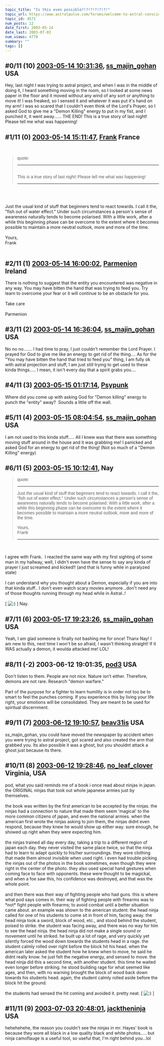 ```yaml
---
topic_title: "Is this even possible?!?!?!?!?!?!"
topic_url: https://www.astralpulse.com/forums/welcome-to-astral-consciousness!/is-this-even-possible%21%21%21%21%21%21
topic_id: 4571
num_posts: 12
date_first: 2003-05-14
date_last: 2003-07-03
num_views: 4778
summary: ""
tags: []
---
```


## \#0/11 (10) [2003-05-14 10:31:36](https://www.astralpulse.com/forums/index.php?msg=120272), [ss_majin_gohan](https://www.astralpulse.com/forums/profile/?u=1807) USA ##
<section>
Hey, last night I was trying to astral project, and when I was in the middle of doing it, I heard something moving in the room, so I looked at some news paper in the floor and it moved without any wind of any sort or anything to move it! I was freaked, so I sensed it and whatever it was put it's hand on my arm! I was so scared that I couldn't even think of the Lord's Prayer, so I asked God to give me a "Demon Killing" energy to put in my fist, and I punched it, it went away...... THE END! This is a true story of last night! Please tell me what was happening!
</section>

## \#1/11 (0) [2003-05-14 15:11:47](https://www.astralpulse.com/forums/index.php?msg=31306), [Frank](https://www.astralpulse.com/forums/profile/?u=359) France ##
<section>
<br>
<blockquote id='"quote"'>
 <font face='"Arial"' id='"quote"' size='"1"'>
  quote:
  <hr height='"1"' id='"quote"' noshade=""/>
  <br>
  This is a true story of last night! Please tell me what was happening!
  <br>
  <hr height='"1"' id='"quote"' noshade=""/>
 </font>
</blockquote>
<br>
<br>
<br>
Just the usual kind of stuff that beginners tend to react towards. I call it the, "fish out of water effect." Under such circumstances a person's sense of awareness naturally tends to become polarised. With a little work, after a while this beginning phase can be overcome to the extent where it becomes possible to maintain a more neutral outlook, more and more of the time.
<br>
<br>
Yours,
<br>
Frank
<br>
<br>
</section>

## \#2/11 (1) [2003-05-14 16:00:02](https://www.astralpulse.com/forums/index.php?msg=31312), [Parmenion](https://www.astralpulse.com/forums/profile/?u=1792) Ireland ##
<section>
There is nothing to suggest that the entity you encountered was negative in any way. You may have bitten the hand that was trying to feed you. Try learn to overcome your fear or it will continue to be an obstacle for you.
<br>
<br>
Take care
<br>
<br>
Parmenion
</section>

## \#3/11 (2) [2003-05-14 16:36:04](https://www.astralpulse.com/forums/index.php?msg=31314), [ss_majin_gohan](https://www.astralpulse.com/forums/profile/?u=1807) USA ##
<section>
No no no....... I had time to pray, I just couldn't remember the Lord Prayer. I prayed for God to give me like an energy to get rid of the thing.... As for the "You may have bitten the hand that tried to feed you" thing, I am fully ok with astral projection and stuff, I am just still trying to get used to these kinda things..... I mean, it isn't every day that a spirit grabs you....
</section>

## \#4/11 (3) [2003-05-15 01:17:14](https://www.astralpulse.com/forums/index.php?msg=31350), [Psypunk](https://www.astralpulse.com/forums/profile/?u=2190)  ##
<section>
Where did you come up with asking God for "Demon killing" energy to punch the "entity" away?  Sounds a little off the wall.
</section>

## \#5/11 (4) [2003-05-15 08:04:54](https://www.astralpulse.com/forums/index.php?msg=31365), [ss_majin_gohan](https://www.astralpulse.com/forums/profile/?u=1807) USA ##
<section>
I am not used to this kinda stuff..... All I knew was that there was something moving stuff around in the house and it was grabbing me! I panicked and asked God for an energy to get rid of the thing! (Not so much of a "Demon Killing" energy)
</section>

## \#6/11 (5) [2003-05-15 10:12:41](https://www.astralpulse.com/forums/index.php?msg=31376), Nay  ##
<section>
<blockquote id='"quote"'>
 <font face='"Arial"' id='"quote"' size='"1"'>
  quote:
  <hr height='"1"' id='"quote"' noshade=""/>
  Just the usual kind of stuff that beginners tend to react towards. I call it the, "fish out of water effect." Under such circumstances a person's sense of awareness naturally tends to become polarised. With a little work, after a while this beginning phase can be overcome to the extent where it becomes possible to maintain a more neutral outlook, more and more of the time.
  <br>
  <br>
  Yours,
  <br>
  Frank
  <hr height='"1"' id='"quote"' noshade=""/>
 </font>
</blockquote>
<br>
<br>
I agree with Frank.  I reacted the same way with my first sighting of some man in my hallway, well, I didn't even have the sense to say any kinda of prayer I just screamed and kicked!! (and that is funny while in paralyzed state)
<br>
<br>
I can understand why you thought about a Demon, especially if you are into that kinda stuff.. I don't even watch scary movies anymore...don't need any of those thoughts running through my head while in Astral..!
<br>
<br>
[
<img alt=":)" class="smiley" src="https://www.astralpulse.com/forums/Smileys/fugue/smiley.png" title="Smiley"/>
] Nay.
</section>

## \#7/11 (6) [2003-05-17 19:23:26](https://www.astralpulse.com/forums/index.php?msg=31523), [ss_majin_gohan](https://www.astralpulse.com/forums/profile/?u=1807) USA ##
<section>
Yeah, I am glad someone is finally not bashing me for once! Thanx Nay! I am new to this, next time I won't be so afraid, I wasn't thinking straight! If it WAS actually a demon, it woulda attacked me! LOL!
</section>

## \#8/11 (-2) 2003-06-12 19:01:35, [pod3](https://www.astralpulse.com/forums/profile/?u=1409) USA ##
<section>
Don't listen to them. People are not nice. Nature isn't either. Therefore, demons are not rare. Research "demon warfare."
<br>
<br>
Part of the purpose for a fighter to learn humility is in order not too be to smart to feel the punches coming. If you experience this by living your life right, your emotions will be consolidated. They are meant to be used for spiritual discernment.
</section>

## \#9/11 (7) [2003-06-12 19:10:57](https://www.astralpulse.com/forums/index.php?msg=34564), [beav31is](https://www.astralpulse.com/forums/profile/?u=2303) USA ##
<section>
ss_majin_gohan, you could have moved the newspaper by accident when you were trying to astral project, got scared and also created the arm that grabbed you. Its also possible it was a ghost, but you shouldnt attack a ghost just because its there.
</section>

## \#10/11 (8) [2003-06-12 19:28:46](https://www.astralpulse.com/forums/index.php?msg=34567), [no_leaf_clover](https://www.astralpulse.com/forums/profile/?u=1764) Virginia, USA ##
<section>
pod, what you said reminds me of a book i once read about ninjas in japan. the ORIGINAL ninjas that took out whole japanese armies just by themselves.
<br>
<br>
the book was written by the first american to be accepted by the ninjas. the ninjas had a connection to nature that made them seem 'magical' to the more common citizens of japan, and even the national armies. when the american first wrote the ninjas asking to join them, the ninjas didnt even respond, because they knew he would show up either way. sure enough, he showed up right when they were expecting him.
<br>
<br>
the ninjas trained all day every day, taking a trip to a different region of japan each day. they never visited the same place twice, so that the ninja had to learn to adapt quickly to his/her surroundings. they wore clothing that made them almost invisible when used right. i even had trouble picking the ninjas out of the photos in the book sometimes, even though they were right in the center of the photo. they also used special hand gestures when coming face to face with opponents. these were thought to be magickal, and when a foe saw this, his confidence was destroyed, and that was the whole point.
<br>
<br>
and then there was their way of fighting people who had guns. this is where what pod says comes in. their way of fighting people with firearms was to *not* fight people with firearms; to avoid combat until a better situation came about. an example was shown to the american student: the head ninja called for one of his students to come sit in front of him, facing away. the head ninja took a sword, block of wood, etc., and stood behind the student, poised to strike. the student was facing away, and there was no way for him to see the head ninja. the head ninja did not make a single sound or movement until he striked. he built up a lot of rage, and very quickly yet silently forced the wood down towards the students head in a rage. the student calmly rolled over right before the block hit his head. when the american later asked the student how he knew when to move, he said he didnt really know. he just felt the negative energy, and sensed to move. the head ninja did this a second time, with another student. this time he waited even longer before striking. he stood building rage for what seemed like ages, and then, with no warning brought the block of wood back down towards his students head. again, the student calmly rolled aside before the block hit the ground.
<br>
<br>
the students had sensed the hit coming and avoided it. pretty neat. [
<img alt=":)" class="smiley" src="https://www.astralpulse.com/forums/Smileys/fugue/smiley.png" title="Smiley"/>
]
</section>

## \#11/11 (9) [2003-07-03 20:48:01](https://www.astralpulse.com/forums/index.php?msg=37935), [jacktheninja](https://www.astralpulse.com/forums/profile/?u=2419) USA ##
<section>
hehehehehe, the reason you couldn't see the ninjas in mr. Hayes' book is because they wore all black in a low quality black and white photos..... but ninja camoflauge is a useful tool, so useful that, I'm right behind you...lol
</section>